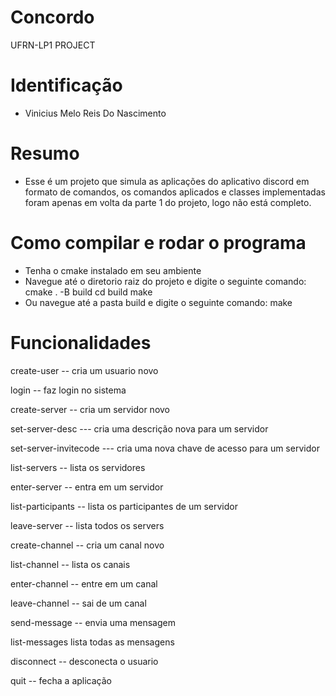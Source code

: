 # Concordo
UFRN-LP1 PROJECT

# Identificação
- Vinicius Melo Reis Do Nascimento

# Resumo
- Esse é um projeto que simula as aplicações do aplicativo discord em formato de comandos, os comandos aplicados e classes implementadas foram apenas em volta da parte 1 do projeto, logo não está completo.


# Como compilar e rodar o programa
- Tenha o cmake instalado em seu ambiente
- Navegue até o diretorio raiz do projeto e digite o seguinte comando: cmake . -B build cd build make 
- Ou navegue até a pasta build e digite o seguinte comando: make


# Funcionalidades
create-user <email> <password> <name> -- cria um usuario novo

login <email> <password> -- faz login no sistema

create-server <name> -- cria um servidor novo

set-server-desc <name> <description> --- cria uma descrição nova para um servidor

set-server-invitecode <name> <inviteCode> --- cria uma nova chave de acesso para um servidor 

list-servers -- lista os servidores

enter-server <name> -- entra em um servidor

list-participants -- lista os participantes de um servidor

leave-server -- lista todos os servers

create-channel -- cria um canal novo

list-channel -- lista os canais 

enter-channel -- entre em um canal

leave-channel -- sai de um canal

send-message -- envia uma mensagem

list-messages lista todas as mensagens

disconnect -- desconecta o usuario

quit -- fecha a aplicação


